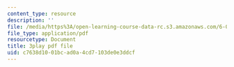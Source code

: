 ```yaml
---
content_type: resource
description: ''
file: /media/https%3A/open-learning-course-data-rc.s3.amazonaws.com/6-042j-mathematics-for-computer-science-spring-2015/c7638d1001bcad0a4cd7103de0e3ddcf_0w9luYcxHrw.pdf
file_type: application/pdf
resourcetype: Document
title: 3play pdf file
uid: c7638d10-01bc-ad0a-4cd7-103de0e3ddcf
---
```

